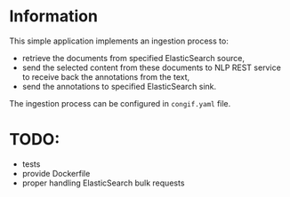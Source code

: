 # Information

This simple application implements an ingestion process to: 
- retrieve the documents from specified ElasticSearch source,
- send the selected content from these documents to NLP REST service to receive back the annotations from the text,
- send the annotations to specified ElasticSearch sink.

The ingestion process can be configured in `congif.yaml` file.


# TODO:
- tests
- provide Dockerfile
- proper handling ElasticSearch bulk requests
